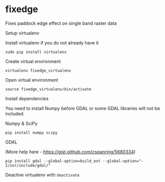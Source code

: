 # fixedge
Fixes paddock edge effect on single band raster data

Setup virtualenv

Install virtualenv if you do not already have it

`sudo pip install virtualenv`

Create virtual environment

`virtualenv fixedge_virtualenv`

Open virtual environment

`source fixedge_virtualenv/bin/activate`

Install dependencies 

You need to install Numpy before GDAL or some GDAL libraries will not be included. 

Numpy & SciPy

`pip install numpy scipy`

GDAL

(More help here - https://gist.github.com/cspanring/5680334)

`pip install gdal --global-option=build_ext --global-option="-I/usr/include/gdal/"`

Deactive virtualenv with `deactivate`

